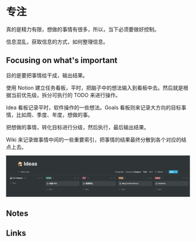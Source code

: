 # 专注

真的是精力有限，想做的事情有很多，所以，当下必须要做好控制。

信息混乱，获取信息的方式，如何整理信息。

## Focusing on what's important

目的是要把事情给干成，输出结果。

使用 Notion 建立任务看板，平时，把脑子中的想法输入到看板中去。然后就是根据当前优先级，拆分可执行的 TODO 来进行操作。

Idea 看板记录平时，软件操作的一些想法。Goals 看板则来记录大方向的目标事情，比如周、季度、年度，想做的事。

把想做的事情，转化目标进行分级，然后执行，最后输出结果。

Wiki 来记录做事情中间的一些重要索引，把事情的结果最终分散到各个对应的结点上去。

![-w1396](media/15851270960167.png)

## Notes

## Links
